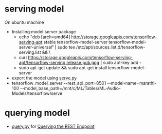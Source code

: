 # serving model

On ubuntu machine
- Installing model server package
  + echo "deb [arch=amd64] http://storage.googleapis.com/tensorflow-serving-apt stable tensorflow-model-server tensorflow-model-server-universal" | sudo tee /etc/apt/sources.list.d/tensorflow-serving.list && \
  + curl https://storage.googleapis.com/tensorflow-serving-apt/tensorflow-serving.release.pub.gpg | sudo apt-key add -
  + sudo apt-get update && sudo apt-get install tensorflow-model-server
- export the model using [serve.py](./serve.py)
- tensorflow_model_server --rest_api_port=8501 --model-name=marathi-100 --model_base_path=/mnt/c/ML/Tables/ML-Audio-Models/tensorflow/serve

# querying model
- [query.py](./query.py) for [Querying the REST Endpoint](https://huggingface.co/blog/tf-serving-vision#querying-the-rest-endpoint)
